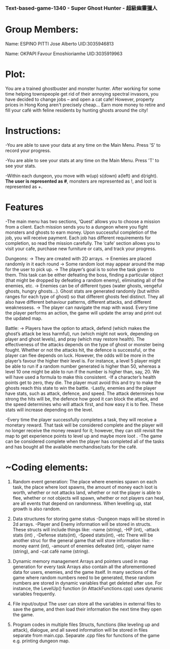 ### Text-based-game-1340 - Super Ghost Hunter - 超級幽靈獵人

# Group Members:
Name: ESPINO PITTI Jose Alberto UID:3035946813

Name: OKPAPI Favour Emoshioriamhe UID:3035919963

# Plot:
You are a trained ghostbuster and monster hunter. After working for some time helping townspeople get rid of their annoying spectral invasors, you have decided to change jobs – and open a cat cafe! However, property prices in Hong Kong aren't precisely cheap... Earn more money to retire and fill your café with feline residents by hunting ghosts around the city!



# Instructions:
-You are able to save your data at any time on the Main Menu. Press 'S' to record your progress.

-You are able to see your stats at any time on the Main Menu. Press 'T' to see your stats.

-Within each dungeon, you move with w(up) s(down) a(left) and d(right). **The user is represented as #**, monsters are represented as !, and loot is represented as +.





# Features 
-The main menu has two sections, ‘Quest’ allows you to choose a mission from a client. Each mission sends you to a dungeon where you fight monsters and ghosts to earn money. Upon successful completion of the job, you will receive payment. Each job has different requirements for completion, so read the mission carefully. 
The ‘cafe’ section allows you to visit your cafe, purchase new furniture or cats, and track your progress.


Dungeons: 
→ They are created with 2D arrays.
→ Enemies are placed randomly in it each round
→ Some random loot may appear around the map for the user to pick up.
→ The player’s goal is to solve the task given to them. This task can be either defeating the boss, finding a particular object (that might be dropped by defeating a random enemy), eliminating all of the enemies, etc. 
→ Enemies can be of different types (water ghosts, vengeful ghosts, hungry ghosts...). Ghost stats are generated randomly (but within ranges for each type of ghost) so that different ghosts feel distinct. They all also have different behaviour patterns, different attacks, and different weaknessess. 
→ The player can navigate the map with wasd. Every time the player performs an action, the game will update the array and print out the updated map. 


Battle:
→ Players have the option to attack, defend (which makes the ghost’s attack be less harmful), run (which might not work, depending on player and ghost levels), and pray (which may restore health). 
The effectiveness of the attacks depends on the type of ghost or monster being fought. 
Whether or not the attacks hit, the defence is successful, or the player can flee depends on luck. However, the odds will be more in the player’s favour the higher their level is. For instance, a level 5 player might be able to run if a random number generated is higher than 50, whereas a level 10 one might be able to run if the number is higher than, say, 20. We will have used a formula to make this consistent. 
-If a character’s health points get to zero, they die. The player must avoid this and try to make the ghosts reach this state to win the battle. 
-Lastly, enemies and the player have stats, such as attack, defence, and speed. The attack determines how strong the hits will be, the defence how good it can block the attack, and the speed determines who will attack first, and how easy it is to flee. These stats will increase depending on the level.


-Every time the player successfully completes a task, they will receive a monetary reward. That task will be considered complete and the player will no longer receive the money reward for it; however, they can still revisit the map to get experience points to level up and maybe more loot . 
-The game can be considered complete when the player has completed all of the tasks and has bought all the available merchandise/cats for the café.



# ~Coding elements:
1. Random event generation:
The place where enemies spawn on each task, the place where loot spawns, the amount of money each loot is worth, whether or not attacks land, whether or not the player is able to flee, whether or not objects will spawn, whether or not players can heal, are all events that depend on randomness. 
When levelling up, stat growth is also random.

2. Data structures for storing game status
-Dungeon maps will be stored in 2d arrays.
-Player and Enemy information will be stored in structs. These structs will include things like:
-name (string),
-HP (int),
-attack stats (int) ,
-Defense stats(int),
-Speed stats(int),
-etc
There will be another struc for the general game that will store information like:
-money earnt (int),
-amount of enemies defeated (int), 
-player name (string), and
-cat café name (string).


3. Dynamic memory management
Arrays and pointers used in map generation for every task
Arrays also contain all the aforementioned data for users, enemies, and the game itself.
In many sections of the game where random numbers need to be generated, these random numbers are stored in dynamic variables that get deleted after use.
For instance, the LevelUp() function (in AttackFunctions.cpp) uses dynamic variables frequently.


4. File input/output
The user can store all the variables in external files to save the game, and then load their information the next time they open the game.


5. Program codes in multiple files
Structs, functions (like leveling up and attack), dialogue, and all saved information will be stored in files separate from main.cpp.
Separate .cpp files for functions of the game e.g. printing dungeon map.

 

